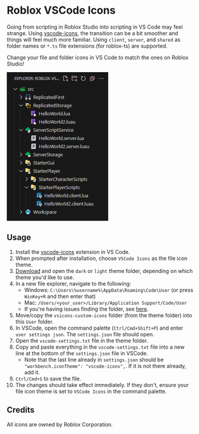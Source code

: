 # Roblox VSCode Icons

Going from scripting in Roblox Studio into scripting in VS Code may feel strange. Using [vscode-icons](https://marketplace.visualstudio.com/items?itemName=vscode-icons-team.vscode-icons), the transition can be a bit smoother and things will feel much more familiar. Using `client`, `server`, and `shared` as folder names or `*.ts` file extensions (for roblox-ts) are supported.

Change your file and folder icons in VS Code to match the ones on Roblox Studio!

<img src=example.png style="max-height: 400px"/>

## Usage
1. Install the [vscode-icons](https://marketplace.visualstudio.com/items?itemName=vscode-icons-team.vscode-icons) extension in VS Code.
1. When prompted after installation, choose `VSCode Icons` as the file icon theme.
1. [Download](https://github.com/charleskimbac/roblox-vscode-icons/releases) and open the `dark` or `light` theme folder, depending on which theme you'd like to use.
1. In a new file explorer, navigate to the following:  
    - Windows: `C:\Users\%username%\AppData\Roaming\Code\User` (or press `WinKey+R` and then enter that)  
    - Mac: `/Users/<your_user>/Library/Application Support/Code/User`
    - If you're having issues finding the folder, see [here](https://github.com/vscode-icons/vscode-icons/wiki/Custom).
1. Move/copy the `vsicons-custom-icons` folder (from the theme folder) into this `User` folder.
1. In VSCode, open the command palette (`Ctrl/Cmd+Shift+P`) and enter `user settings json`. The `settings.json` file should open.
1. Open the `vscode-settings.txt` file in the theme folder.
1. Copy and paste everything in the `vscode-settings.txt` file into a new line at the bottom of the `settings.json` file in VSCode.
    - Note that the last line already in `settings.json` should be `"workbench.iconTheme": "vscode-icons",`. If it is not there already, add it.
1. `Ctrl/Cmd+S` to save the file.
1. The changes should take effect immediately. If they don't, ensure your file icon theme is set to `VSCode Icons` in the command palette.

## Credits
All icons are owned by Roblox Corporation.
